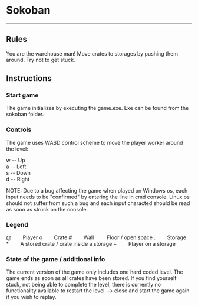 # Sokoban
-------

## Rules

You are the warehouse man! Move crates to storages by pushing them around. Try not to get stuck.

## Instructions

### Start game

The game initializes by executing the game.exe.
Exe can be found from the sokoban folder.

### Controls

The game uses WASD control scheme to move the player worker around the level:

w -- Up  
a -- Left  
s -- Down  
d -- Right  

NOTE:
Due to a bug affecting the game when played on Windows os, each input needs to be "confirmed" by entering the line in cmd console.
Linux os should not suffer from such a bug and each input characted should be read as soon as struck on the console.

### Legend

@&nbsp;&nbsp;&nbsp;&nbsp;&nbsp;&nbsp;&nbsp;&nbsp;Player
o&nbsp;&nbsp;&nbsp;&nbsp;&nbsp;&nbsp;&nbsp;&nbsp;Crate
#&nbsp;&nbsp;&nbsp;&nbsp;&nbsp;&nbsp;&nbsp;&nbsp;Wall
<space>&nbsp;&nbsp;&nbsp;&nbsp;&nbsp;&nbsp;&nbsp;&nbsp;Floor / open space
.&nbsp;&nbsp;&nbsp;&nbsp;&nbsp;&nbsp;&nbsp;&nbsp;Storage
*&nbsp;&nbsp;&nbsp;&nbsp;&nbsp;&nbsp;&nbsp;&nbsp;A stored crate / crate inside a storage
+&nbsp;&nbsp;&nbsp;&nbsp;&nbsp;&nbsp;&nbsp;&nbsp;Player on a storage

### State of the game / additional info

The current version of the game only includes one hard coded level.
The game ends as soon as all crates have been stored. If you find yourself stuck, not being able to complete the level,
there is currently no functionality available to restart the level --> close and start the game again if you wish to replay.